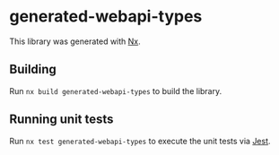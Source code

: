 # generated-webapi-types

This library was generated with [Nx](https://nx.dev).

## Building

Run `nx build generated-webapi-types` to build the library.

## Running unit tests

Run `nx test generated-webapi-types` to execute the unit tests via [Jest](https://jestjs.io).
